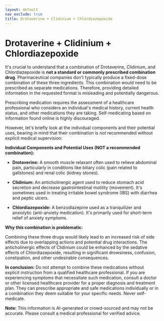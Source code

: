 ```yaml
---
layout: default
nav_exclude: true
title: Drotaverine + Clidinium + Chlordiazepoxide
---
```


# Drotaverine + Clidinium + Chlordiazepoxide

It's crucial to understand that a combination of Drotaverine, Clidinium, and Chlordiazepoxide is **not a standard or commonly prescribed combination drug**.  Pharmaceutical companies don't typically produce a fixed-dose combination of these three ingredients.  This combination would need to be prescribed as separate medications.  Therefore, providing detailed information in the requested format is misleading and potentially dangerous.

Prescribing medication requires the assessment of a healthcare professional who considers an individual's medical history, current health status, and other medications they are taking.  Self-medicating based on information found online is highly discouraged.

However, let's briefly look at the individual components and their potential uses, bearing in mind that their combination is *not* recommended without explicit medical supervision:

**Individual Components and Potential Uses (NOT a recommended combination):**

* **Drotaverine:** A smooth muscle relaxant often used to relieve abdominal pain, particularly in conditions like biliary colic (pain related to gallstones) and renal colic (kidney stones).

* **Clidinium:** An anticholinergic agent used to reduce stomach acid secretion and decrease gastrointestinal motility (movement). It's sometimes used in treating irritable bowel syndrome (IBS) with diarrhea and peptic ulcers.

* **Chlordiazepoxide:** A benzodiazepine used as a tranquilizer and anxiolytic (anti-anxiety medication). It's primarily used for short-term relief of anxiety symptoms.


**Why this combination is problematic:**

Combining these three drugs would likely lead to an increased risk of side effects due to overlapping actions and potential drug interactions.  The anticholinergic effects of Clidinium could be enhanced by the sedative effects of Chlordiazepoxide, resulting in significant drowsiness, confusion, constipation, and other undesirable consequences.


**In conclusion:**  Do not attempt to combine these medications without explicit instruction from a qualified healthcare professional.  If you are experiencing symptoms that necessitate such medication, consult a doctor or other licensed healthcare provider for a proper diagnosis and treatment plan. They can prescribe appropriate and safe medications individually or in a combination they deem suitable for your specific needs.  Never self-medicate.


**Note:** This information is AI-generated or crowd-sourced and may not be accurate. Please consult a medical professional for verified advice.